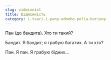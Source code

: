 ```yaml
---
slug: vidminnist
title: Відмінність
category: i-tsari-i-pany-odnoho-polia-buriany
---
```

Пан (до бандита). Хто ти такий?

Бандит. Я бандит; я грабую багатих. А ти хто?

Пан. Я пан. Я грабую бідних…
